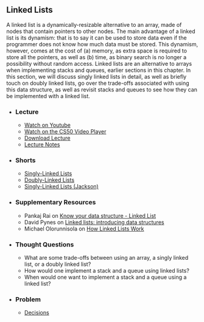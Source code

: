 ## Linked Lists

A linked list is a dynamically-resizable alternative to an array, made of nodes that contain pointers to other nodes. The main advantage of a linked list is its dynamism: that is to say it can be used to store data even if the programmer does not know how much data must be stored. This dynamism, however, comes at the cost of (a) memory, as extra space is required to store all the pointers, as well as (b) time, as binary search is no longer a possibility without random access. Linked lists are an alternative to arrays when implementing stacks and queues, earlier sections in this chapter. In this section, we will discuss singly linked lists in detail, as well as briefly touch on doubly linked lists, go over the trade-offs associated with using this data structure, as well as revisit stacks and queues to see how they can be implemented with a linked list.

- ### Lecture
  - [Watch on Youtube](https://www.youtube.com/embed/eZQBx8YJ6Zs?start=3004&end=4498)
  - [Watch on the CS50 Video Player](https://video.cs50.net/2017/fall/lectures/5?t=0h50m4s)
  - [Download Lecture](http://cdn.cs50.net/2017/fall/lectures/5/lecture5-720p.mp4?download)
  - [Lecture Notes](https://docs.cs50.net/2017/fall/notes/5/lecture5.html#data-structures)

- ### Shorts
  - [Singly-Linked Lists](https://www.youtube.com/embed/zQI3FyWm144)
  - [Doubly-Linked Lists](https://www.youtube.com/embed/FHMPswJDCvU)
  - [Singly-Linked Lists (Jackson)](https://www.youtube.com/embed/5nsKtQuT6E8)

- ### Supplementary Resources
  - Pankaj Rai on [Know your data structure - Linked List](https://medium.com/@pankaj.rai16/know-your-data-structure-linked-list-4b00fcfbda93)
  - David Pynes on [Linked lists: introducing data structures](https://towardsdatascience.com/linked-lists-why-what-and-how-f96b04790ac4)
  - Michael Olorunnisola on [How Linked Lists Work](https://medium.freecodecamp.org/a-gentle-introduction-to-data-structures-how-linked-lists-work-5adc793897dd)

- ### Thought Questions
  - What are some trade-offs between using an array, a singly linked list, or a doubly linked list?
  - How would one implement a stack and a queue using linked lists?
  - When would one want to implement a stack and a queue using a linked list?

- ### Problem
  - [Decisions](https://docs.cs50.net/2018/ap/problems/decisions/decisions.html)
  